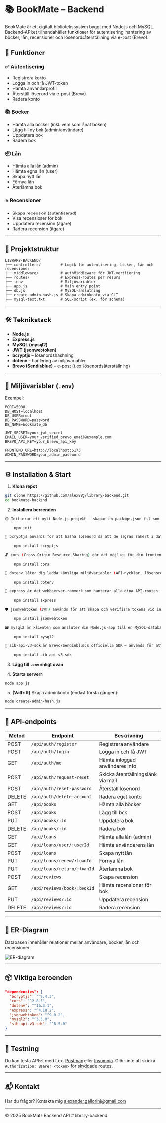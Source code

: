 
# 📚 BookMate – Backend

BookMate är ett digitalt bibliotekssystem byggt med Node.js och MySQL. Backend-API:et tillhandahåller funktioner för autentisering, hantering av böcker, lån, recensioner och lösenordsåterställning via e-post (Brevo).

## 🧩 Funktioner

### ✅ Autentisering
- Registrera konto
- Logga in och få JWT-token
- Hämta användarprofil
- Återställ lösenord via e-post (Brevo)
- Radera konto

### 📚 Böcker
- Hämta alla böcker (inkl. vem som lånat boken)
- Lägg till ny bok (admin/användare)
- Uppdatera bok
- Radera bok

### 📦 Lån
- Hämta alla lån (admin)
- Hämta egna lån (user)
- Skapa nytt lån
- Förnya lån
- Återlämna bok

### ⭐ Recensioner
- Skapa recension (autentiserad)
- Visa recensioner för bok
- Uppdatera recension (ägare)
- Radera recension (ägare)

---

## 📁 Projektstruktur

```
LIBRARY-BACKEND/
├── controllers/         # Logik för autentisering, böcker, lån och recensioner
├── middleware/          # authMiddleware för JWT-verifiering
├── routes/              # Express-routes per resurs
├── .env                 # Miljövariabler
├── app.js               # Main entry point
├── db.js                # MySQL-anslutning
├── create-admin-hash.js # Skapa adminkonto via CLI
├── mysql-text.txt       # SQL-script (ex. för schema)
```

---

## 🛠 Teknikstack

- **Node.js**
- **Express.js**
- **MySQL (mysql2)**
- **JWT (jsonwebtoken)**
- **bcryptjs** – lösenordshashning
- **dotenv** – hantering av miljövariabler
- **Brevo (Sendinblue)** – e-post (t.ex. lösenordsåterställning)

---

## 🔐 Miljövariabler (`.env`)

Exempel:

```env
PORT=5000
DB_HOST=localhost
DB_USER=root
DB_PASSWORD=password
DB_NAME=bookmate_db

JWT_SECRET=your_jwt_secret
EMAIL_USER=your_verified_brevo_email@example.com
BREVO_API_KEY=your_brevo_api_key

FRONTEND_URL=http://localhost:5173
ADMIN_PASSWORD=your_admin_password
```

---

## ⚙️ Installation & Start

1. **Klona repot**  
```bash
git clone https://github.com/alex88g/library-backend.git
cd bookmate-backend
```

2. **Installera beroenden**  
```bash
🟡 Initierar ett nytt Node.js-projekt – skapar en package.json-fil som håller reda på projektets beroenden och metadata.
    
    npm init

🔐 bcryptjs används för att hasha lösenord så att de lagras säkert i databasen.
    
    npm install bcryptjs

🔓 cors (Cross-Origin Resource Sharing) gör det möjligt för din frontend (t.ex. på port 5173) att kommunicera med backend (på port 5000).
    
    npm install cors

📁 dotenv låter dig ladda känsliga miljövariabler (API-nycklar, lösenord) från en .env-fil.
    
    npm install dotenv

🚀 express är det webbserver-ramverk som hanterar alla dina API-routes.
    
    npm install express

🛡️ jsonwebtoken (JWT) används för att skapa och verifiera tokens vid inloggning (autentisering).
    
    npm install jsonwebtoken

🗃️ mysql2 är klienten som ansluter din Node.js-app till en MySQL-databas.
    
    npm install mysql2

📧 sib-api-v3-sdk är Brevo/Sendinblue:s officiella SDK – används för att skicka e-post (t.ex. välkomstmail och lösenordsåterställning).
    
    npm install sib-api-v3-sdk

```

3. **Lägg till `.env` enligt ovan**

4. **Starta servern**  
```bash
node app.js
```

5. **(Valfritt)** Skapa adminkonto (endast första gången):
```bash
node create-admin-hash.js
```

---

## 🔁 API-endpoints

| Metod | Endpoint                    | Beskrivning                        |
|-------|-----------------------------|------------------------------------|
| POST  | `/api/auth/register`        | Registrera användare               |
| POST  | `/api/auth/login`           | Logga in och få JWT                |
| GET   | `/api/auth/me`              | Hämta inloggad användares info     |
| POST  | `/api/auth/request-reset`   | Skicka återställningslänk via mail|
| POST  | `/api/auth/reset-password`  | Återställ lösenord                 |
| DELETE| `/api/auth/delete-account`  | Radera eget konto                  |
| GET   | `/api/books`                | Hämta alla böcker                  |
| POST  | `/api/books`                | Lägg till bok                      |
| PUT   | `/api/books/:id`            | Uppdatera bok                      |
| DELETE| `/api/books/:id`            | Radera bok                         |
| GET   | `/api/loans`                | Hämta alla lån (admin)            |
| GET   | `/api/loans/user/:userId`   | Hämta användarens lån              |
| POST  | `/api/loans`                | Skapa nytt lån                     |
| PUT   | `/api/loans/renew/:loanId`  | Förnya lån                         |
| PUT   | `/api/loans/return/:loanId` | Återlämna bok                      |
| POST  | `/api/reviews`              | Skapa recension                    |
| GET   | `/api/reviews/book/:bookId` | Hämta recensioner för bok          |
| PUT   | `/api/reviews/:id`          | Uppdatera recension                |
| DELETE| `/api/reviews/:id`          | Radera recension                   |

---

## 🧠 ER-Diagram

Databasen innehåller relationer mellan användare, böcker, lån och recensioner.

![ER-diagram](./library_table_diagram.png)

---

## 📦 Viktiga beroenden

```json
"dependencies": {
  "bcryptjs": "^2.4.3",
  "cors": "^2.8.5",
  "dotenv": "^16.3.1",
  "express": "^4.18.2",
  "jsonwebtoken": "^9.0.2",
  "mysql2": "^3.6.0",
  "sib-api-v3-sdk": "^8.5.0"
}
```

---

## 🧪 Testning

Du kan testa API:et med t.ex. [Postman](https://www.postman.com/) eller [Insomnia](https://insomnia.rest/). Glöm inte att skicka `Authorization: Bearer <token>` för skyddade routes.

---

## 📬 Kontakt

Har du frågor? Kontakta mig alexander.gallorini@gmail.com 

---

© 2025 BookMate Backend API
#   l i b r a r y - b a c k e n d  
 